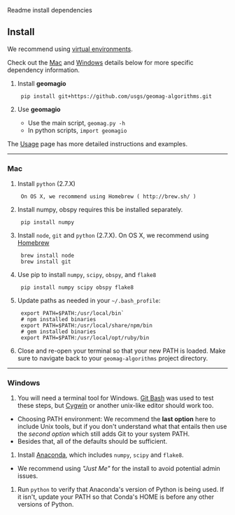 Readme install dependencies

## Install ##

We recommend using [virtual environments][].

Check out the [Mac](#mac) and [Windows](#windows) details below for more
specific dependency information.

1. Install __geomagio__

        pip install git+https://github.com/usgs/geomag-algorithms.git

1. Use __geomagio__

    - Use the main script, `geomag.py -h`
    - In python scripts, `import geomagio`

The [Usage](readme_usage.md) page has more detailed instructions and examples.

[virtual environments]: http://docs.python-guide.org/en/latest/dev/virtualenvs/

---
### Mac ###

1. Install `python` (2.7.X)

        On OS X, we recommend using Homebrew ( http://brew.sh/ )

1. Install numpy, obspy requires this be installed separately.

        pip install numpy

1. Install `node`, `git` and `python` (2.7.X).
   On OS X, we recommend using [Homebrew][]

        brew install node
        brew install git

1. Use pip to install `numpy`, `scipy`, `obspy`, and `flake8`

        pip install numpy scipy obspy flake8

1. Update paths as needed in your `~/.bash_profile`:

        export PATH=$PATH:/usr/local/bin`
        # npm installed binaries
        export PATH=$PATH:/usr/local/share/npm/bin
        # gem installed binaries
        export PATH=$PATH:/usr/local/opt/ruby/bin

1. Close and re-open your terminal so that your new PATH is loaded.
   Make sure to navigate back to your `geomag-algorithms` project directory.

[Homebrew]: http://brew.sh/

---
### Windows ###

1. You will need a terminal tool for Windows. [Git Bash][] was used to test
   these steps, but [Cygwin][] or another unix-like editor should work too.

  - Choosing PATH environment: We recommend the __last option__ here to include
     Unix tools, but if you don't understand what that entails then use the
     _second option_ which still adds Git to your system PATH.
  - Besides that, all of the defaults should be sufficient.

1. Install [Anaconda][], which includes `numpy`, `scipy` and `flake8`.
  - We recommend using _"Just Me"_ for the install to avoid potential admin
  issues.

1. Run `python` to verify that Anaconda's version of Python is being used.
   If it isn't, update your PATH so that Conda's HOME is before any other
   versions of Python.

[Git Bash]: http://git-scm.com/download/win
[Cygwin]: http://cygwin.com/install.html
[Anaconda]: http://continuum.io/downloads
